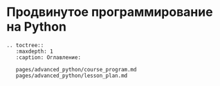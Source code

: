 # Продвинутое программирование на Python

```{eval-rst}
.. toctree::
   :maxdepth: 1
   :caption: Оглавление:

   pages/advanced_python/course_program.md
   pages/advanced_python/lesson_plan.md
```